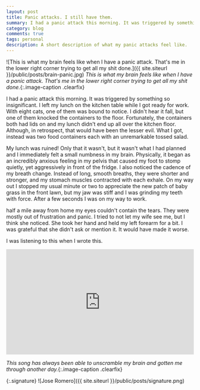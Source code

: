 ```yaml
---
layout: post
title: Panic attacks. I still have them.
summary: I had a panic attack this morning. It was triggered by something so insignificant. I left my lunch on the kitchen table while I got ready for work.
category: blog
comments: true
tags: personal
description: A short description of what my panic attacks feel like.
---
```


![This is what my brain feels like when I have a panic attack. That's me in the lower right corner trying to get all my shit done.]({{ site.siteurl }}/public/posts/brain-panic.jpg)
*This is what my brain feels like when I have a panic attack. That's me in the lower right corner trying to get all my shit done.*{:.image-caption .clearfix}

I had a panic attack this morning. It was triggered by something so insignificant. I left my lunch on the kitchen table while I got ready for work. With eight cats, one of them was bound to notice. I didn't hear it fall, but one of them knocked the containers to the floor. Fortunately, the containers both had lids on and my lunch didn't end up all over the kitchen floor. Although, in retrospect, that would have been the lesser evil. What I got, instead was two food containers each with an unremarkable tossed salad.

My lunch was ruined! Only that it wasn't, but it wasn't what I had planned and I immediately felt a small numbness in my brain. Physically, it began as an incredibly anxious feeling in my pelvis that caused my foot to stomp quietly, yet aggressively in front of the fridge. I also noticed the cadence of my breath change. Instead of long, smooth breaths, they were shorter and stronger, and my stomach muscles contracted with each exhale. On my way out I stopped my usual minute or two to appreciate the new patch of baby grass in the front lawn, but my jaw was stiff and I was grinding my teeth with force. After a few seconds I was on my way to work.

half a mile away from home my eyes couldn't contain the tears. They were mostly out of frustration and panic. I tried to not let my wife see me, but I think she noticed. She took her hand and held my left forearm for a bit. I was grateful that she didn't ask or mention it. It would have made it worse.

I was listening to this when I wrote this.
 <style>.embed-container { position: relative; padding-bottom: 56.25%; height: 0; overflow: hidden; max-width: 100%; } .embed-container iframe, .embed-container object, .embed-container embed { position: absolute; top: 0; left: 0; width: 100%; height: 100%; }</style>
<div class='embed-container'><iframe src='https://www.youtube.com/embed/zIYu4EHq0Lo?rel=0&amp;showinfo=0' frameborder='0' allowfullscreen></iframe></div>

*This song has always been able to unscramble my brain and gotten me through another day.*{:.image-caption .clearfix}

{:.signature}
![Jose Romero]({{ site.siteurl }}/public/posts/signature.png)
